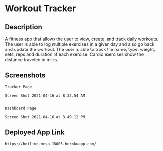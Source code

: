 # Workout Tracker

## Description

A fitness app that allows the user to view, create, and track daily workouts. The user is able to log multiple exercises in a given day and also go back and update the workout. The user is able to track the name, type, weight, sets, reps and duration of each exercise. Cardio exercises show the distance traveled in miles.

## Screenshots

    Tracker Page

    Screen Shot 2021-04-16 at 8.32.54 AM


    Dashboard Page

    Screen Shot 2021-04-16 at 3.49.12 PM

## Deployed App Link

    https://boiling-mesa-18005.herokuapp.com/

    
